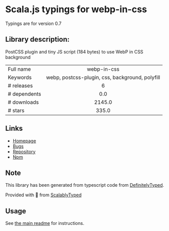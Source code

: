 
# Scala.js typings for webp-in-css

Typings are for version 0.7

## Library description:
PostCSS plugin and tiny JS script (184 bytes) to use WebP in CSS background

|                    |                 |
| ------------------ | :-------------: |
| Full name          | webp-in-css |
| Keywords           | webp, postcss-plugin, css, background, polyfill |
| # releases         | 6 |
| # dependents       | 0.0 |
| # downloads        | 2145.0 |
| # stars            | 335.0 |

## Links
- [Homepage](https://github.com/ai/webp-in-css#readme)
- [Bugs](https://github.com/ai/webp-in-css/issues)
- [Repository](https://github.com/ai/webp-in-css)
- [Npm](https://www.npmjs.com/package/webp-in-css)
    


## Note
This library has been generated from typescript code from [DefinitelyTyped](https://definitelytyped.org).

Provided with :purple_heart: from [ScalablyTyped](https://github.com/oyvindberg/ScalablyTyped)

## Usage
See [the main readme](../../readme.md) for instructions.


